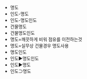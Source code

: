- 명도
- 인도-명도
- 인도-명도인도
- 건물명도
- 건물명도인도
- 명도=깨끗하게 비워 점유를 이전하는것
- 명도=실무상 건물경우 명도사용
- 명도인도
- 인도▶️명도인도
- 인도▶️명도
- 인도⊃명도